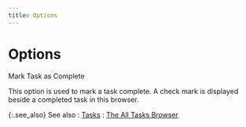 ```yaml
---
title: Options
---
```


# Options


Mark Task as Complete


This option is used to mark a task complete. A check mark is displayed  beside a completed task in this browser.


{:.see_also}
See also
: [Tasks]({{site.cm_baseurl}}/tasks/tasks.html)
: [The All Tasks  Browser]({{site.cm_baseurl}}/view-tasks-appointments/the_all_tasks_browser.html)
